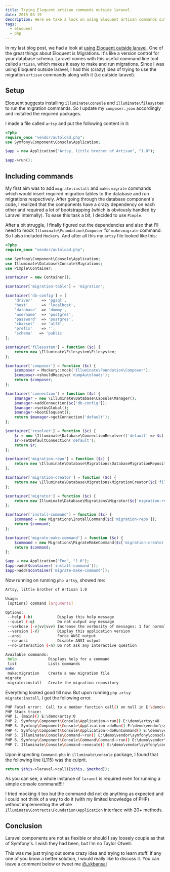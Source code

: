 ```yaml
---
title: Trying Eloquent artisan commands outside laravel.
date: 2015-03-19
description: Here we take a look on using Eloquent artisan commands outside laravel.
tags:
  - eloquent
  - php
---
```


In my last blog post, we had a look at [using Eloquent outside laravel](/blog/using-eloquent-outside-laravel). One of the great things about Eloquent is Migrations. It's like a version control for your database schema. Laravel comes with this useful command line tool called `artisan`, which makes it easy to make and run migrations. Since I was using Eloquent outside laravel, I had this (crazy) idea of trying to use the migration `artisan` commands along with it (i.e outside laravel).

## Setup

Eloquent suggests installing `illuminate\console` and `illuminate\filesystem` to run the migration commands. So I update my `composer.json` accordingly and installed the required packages.

I made a file called `artsy` and put the following content in it:

```php
<?php
require_once "vendor/autoload.php";
use Symfony\Component\Console\Application;

$app = new Application("Artsy, little brother of Artisan", "1.0");

$app->run();
```

## Including commands

My first aim was to add `migrate:install` and `make:migrate` commands which would insert required migration tables to the database and run migrations respectively. After going through the database component's code, I realized that the components have a crazy dependency on each other and required a lot of bootstrapping (which is obviously handled by Laravel internally). To ease this task a bit, I decided to use `Pimple`.

After a bit struggle, I finally figured out the dependencies and also that I'll need to mock `Illuminate\Foundation\Composer` for `make:migrate` command. So I also included `Mockery`. And after all this my `artsy` file looked like this:

```php
<?php
require_once "vendor/autoload.php";

use Symfony\Component\Console\Application;
use Illuminate\Database\Console\Migrations;
use Pimple\Container;

$container = new Container();

$container['migration-table'] = 'migration';

$container['db-config'] = [
    'driver'    => 'pgsql',
    'host'      => 'localhost',
    'database'  => 'dummy',
    'username'  => 'postgres',
    'password'  => 'postgres',
    'charset'   => 'utf8',
    'prefix'    => '',
    'schema'   => 'public'
];

$container['filesystem'] = function ($c) {
    return new \Illuminate\Filesystem\Filesystem;
};

$container['composer'] = function ($c) {
    $composer = Mockery::mock('Illuminate\Foundation\Composer');
    $composer->shouldReceive('dumpAutoloads');
    return $composer;
};

$container['connection'] = function ($c) {
    $manager = new \Illuminate\Database\Capsule\Manager();
    $manager->addConnection($c['db-config']);
    $manager->setAsGlobal();
    $manager->bootEloquent();
    return $manager->getConnection('default');
};

$container['resolver'] = function ($c) {
    $r = new \Illuminate\Database\ConnectionResolver(['default' => $c['connection']]);
    $r->setDefaultConnection('default');
    return $r;
};

$container['migration-repo'] = function ($c) {
    return new \Illuminate\Database\Migrations\DatabaseMigrationRepository($c['resolver'], $c['migration-table']);
};

$container['migration-creator'] = function ($c) {
    return new \Illuminate\Database\Migrations\MigrationCreator($c['filesystem']);
};

$container['migrator'] = function ($c) {
    return new Illuminate\Database\Migrations\Migrator($c['migration-repo'], $c['resolver'], $c['filesystem']);
};

$container['install-command'] = function ($c) {
    $command = new Migrations\InstallCommand($c['migration-repo']);
    return $command;
};

$container['migrate-make-command'] = function ($c) {
    $command = new Migrations\MigrateMakeCommand($c['migration-creator'], $c['composer']);
    return $command;
};

$app = new Application("Foo", "1.0");
$app->add($container['install-command']);
$app->add($container['migrate-make-command']);

```

Now running on running `php artsy`, showed me:

```bash
Artsy, little brother of Artisan 1.0

Usage:
 [options] command [arguments]

Options:
 --help (-h)           Display this help message
 --quiet (-q)          Do not output any message
 --verbose (-v|vv|vvv) Increase the verbosity of messages: 1 for normal output, 2 for more verbose output and 3 for debug
 --version (-V)        Display this application version
 --ansi                Force ANSI output
 --no-ansi             Disable ANSI output
 --no-interaction (-n) Do not ask any interactive question

Available commands:
 help              Displays help for a command
 list              Lists commands
make
 make:migration    Create a new migration file
migrate
 migrate:install   Create the migration repository
```

Everything looked good till now. But upon running `php artsy migrate:install`, I got the following error.

```bash
PHP Fatal error:  Call to a member function call() on null in E:\demo\vendor\illuminate\console\Command.php on line 115
PHP Stack trace:
PHP 1. {main}() E:\demo\artsy:0
PHP 2. Symfony\Component\Console\Application->run() E:\demo\artsy:48
PHP 3. Symfony\Component\Console\Application->doRun() E:\demo\vendor\symfony\console\Symfony\Component\Console\Application.php:126
PHP 4. Symfony\Component\Console\Application->doRunCommand() E:\demo\vendor\symfony\console\Symfony\Component\Console\Application.php:195
PHP 5. Illuminate\Console\Command->run() E:\demo\vendor\symfony\console\Symfony\Component\Console\Application.php:874
PHP 6. Symfony\Component\Console\Command\Command->run() E:\demo\vendor\illuminate\console\Command.php:101
PHP 7. Illuminate\Console\Command->execute() E:\demo\vendor\symfony\console\Symfony\Component\Console\Command\Command.php:253
```

Upon inspecting `Command.php` in `illuminate\console` package, I found that the following line (L115) was the culprit.

```php
return $this->laravel->call([$this, $method]);
```

As you can see, a whole instance of `laravel` is required even for running a simple console command!!!!

I tried mocking it too but the command did not do anything as expected and I could not think of a way to do it (with my limited knowledge of PHP) without implementing the whole `Illuminate\Contracts\Foundation\Application` interface with 20+ methods.

## Conclusion

Laravel components are not as flexible or should I say loosely couple as that of Symfony's. I wish they had been, but I'm no Taylor Otwell.

This was me just trying out some crazy idea and trying to learn stuff. If any one of you know a better solution, I would really like to discuss it. You can leave a comment below or tweet me [@\_vkbansal](https://twitter.com/_vkbansal)
